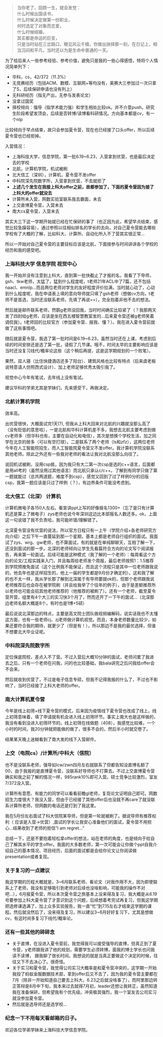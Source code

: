 > 当你老了，回顾一生，就会发觉：  
> 什么时候出国读书，  
> 什么时候决定做第一份职业，  
> 何时选定了对象而恋爱，  
> 什么时候结婚，  
> 其实都是命运的巨变，  
> 只是当时站在三岔路口，眼见风云千樯，你做出抉择那一刻，在日记上，相当沉闷和平凡，当时还以为是生命中普通的一天。

为了给后来人一些参考经验、参考价值，避免只是我的一些心得感悟，特将个人情况简单列下：

*   华科，cs，42/372（11.3%）
*   无竞赛经历（包括ACM、数模、互联网+等均没有，美赛大三参加过一次只拿了S，后续保研申请也没有列上）
*   无科研经历（指无产出，无参与发表论文）
*   没拿过国奖
*   择校倾向：强导（指学术能力强）和学生相处比较ok。并不介意push。研究生阶段希望发顶会，后续是否转博/读博看科研情况。方向基本都是cv，有一个nlp

比较倾向于早点结束，故只会参加夏令营，现在也已经接了口头offer，所以后续夏令营也已经拒掉。

入营情况：

*   上海科技大学，信息学院，第一批6.19~6.23，入营拿到优营，也是最后决定去的学校
*   北航，计算机学院，机试被刷
*   北大信工（深圳），计算机，夏令营不发offer
*   中科院深先院数字所，入营拿到优营，不去就拒了
*   **上述几个发生在我接上科大offer之前，故都参加了，下面的夏令营因为接了上科大的offer就没去**
*   计算所未入营，网数实验室联系我去霸面，未去
*   上交直博夏令营，入营未去
*   南大cs夏令营，入营未去

其实大三下这一学期开始就已经在忙保研的事了（也正因为此，希望早点结束，感觉比较急躁容易），通过参照以往相似排名的学长的去向，对自己夏令营能去哪些学校有了大概的了解，比如科大、计算所、自动化所入不了营其实很正常...

所以一开始对自己夏令营的主要目标应该是北航，下面按参与时间讲讲各个学校的经历和我的感受吧。

### **上海科技大学 信息学院 视觉中心**

我一开始并没有注意到上科大，直到第一批快截止了才报的名，我看了下导师，gsh、tkw老师，太猛了，猛到什么程度呢，t老师21年ACL中了7篇，还不包括naacl、emnlp...而且两位老师对学生的友好程度评价拉满，当时就心动了，心动到什么程度呢，我在申请表上填的意向导师就只填了gsh老师（想做cv方向，t老师不是首选，当时还没联系老师，先填了再说==），完全抱着非他不去的想法。

然后就是邮件联系老师，然鹅g老师没回我，当时时间确实比较紧了（？我那两天发了四封给g老师，应该是坐在西五楼智慧教室发的...后来夏令营还被g老师笑着调侃我）。t老师回的比较官方（参加夏令营、报我、懂？）。我在进入夏令营前就做了这些事情吧。

随后就是夏令营，我选了第一批时间是6.19~6.23，虽然当时还在上课，考虑到后续的时间安排还是选了第一批，请假了几节课。哦不，时间太早的主要影响应该是当时还没复习线代/概率论这些（这个稍后再提，这是这学期规划的一个败笔）。

果然，双人寝（比住快捷酒店还多了阳台）、建筑风格也比较有特点（后来虞老板说特意请人仿照西式设计）、加上老师足够优秀太吸引我了。

视觉中心今年有笔试，去年线上没有笔试。

建议华科的学弟尤其是学妹们，先来感受下，再做决定。

### **北航计算机学院**

效率高。

出优营很快，大概面试完1天(?), 但我从上科大回来对北航的兴趣就没那么高了（没有贬低的意思哈），一是北航和华科计算机差不多，我想去北航主要考虑到做cv老师多（但华科也有，主要在自动化和电信），其次是想换个学校生活，加之同学在北京的居多（可以有空打球）。二是联系了两个老师（ls和zfz），这两位老师今年在人工智能院招生，而人工智能院夏令营又不发offer。我计算机学院没联系其他老师。除此之外还有一些我对老师的看法让我对北航没那么向往了。

说回机试被刷，没用csp抵，因为我只有大二第一次csp是选的c++语言，后面都是用all考的（虽然没用过其他语言）而北航只承认c/c++。了解到有同学只做了第一题就能过（总共两道题，难度不到csp），感觉又回到了过了样例0分的旧版csp，我第一题应该是只过了样例（？），有边界条件可能没考虑到。

### **北大信工（北深） 计算机**

计算机微电子各150人左右。看宣讲ppt上写的好像报名1300+（忘了是只有计算机还是算上了微电子）zys老师也说今年深圳这边比本部报名人数还多。ok，上面这一句说错了我不负责哈，我可能听错/理解错了。

北深夏令营没有优营的说法，所以官方日程只有一上午（学院介绍+各老师研究方向介绍）之后下午一直蔓延到那一个星期，基本上都是老师自行组织的面试。我面试了zys、wrg、gw老师，也不算面试，有的就是在单纯聊聊天，互相了解一下，还没到面试的那一步。北深的老师倾向让学生先看篇符合方向的论文写个阅读报告，再来第一轮面试。后续可能是这种模式（我了解的一个老师）：每周看这个方向的论文/工程实践来入门，并且每周给老师发个周报，最后老师按照1：1.5推荐到学院预推免面试（这个比例我不能保证，而且这个流程只是其中一位老师跟我说的，他去年也是这样招生的，他上一届的学生都是9月份才确定的）。这和我了解的也不太一样，我从学长那了解到北深属于有导师要就ok的，但那个老师跟我说老师推荐后也会存在被学院刷（并且给我举了个往年的例子），由于是差额推荐所以老师也可能会招其他老师推荐的（他推荐的被刷了）。还有一个老师，截至夏令营开营，组里有4个大三的实习快3个月了，然而还开了一下午的面试...（北深那边老师名额大概是8个，有时也是1博+5硕）

最后说说北深那边的特点，主要是高文院士团队做视频编解码，说实话我也不太懂这方面，也有一些老师cj、zj老师做计算机视觉。而且，本身老师数量比较少，如果还要符合我的期待，就更少了（但是有！），所以那边不是我的最优选择，但谁不想要北大毕业证呢。

### **中科院深先院数字所**

定位保底院校，差点入不了营。不过入营后大概10分钟的面试，老师问累了我进去之后，只有一个老师在问我，问的也比较基础，我bala讲完之后问我给offer会不会来。

然后就收到优营了，不过是电子信息专硕，但我不记得我报的什么了，不过也不影响了，当时已经接了上科大老师的offer。

### **南大计算机夏令营**

今年是线上初筛+线下夏令营的模式，后来因为疫情线下夏令营也改成了线上。线上初筛意味着，填了申请就有机会进入线上初筛环节。事实上南大也是这样做的，我没有看到没进入初筛环节的。线上初筛在线做题（408），我感觉比较难，一个小时的时间，我20分钟就把能做的做了，很多不会的，然后半小时就交卷了。

结果某天晚上迷糊看到了南大发的线下入营邮件。

### **上交（电院cs）/计算所/中科大（信院）**

也不是没联系老师，强导如lcw/zwn四月左右就联系了但都告知没直博名额了00，由于我报的是直博夏令营，没联系好导师也不打算去。不过上交直博夏令营确实和我之前了解的情况一样，985rank10%即可入营。硕士竞争比较激烈，室友7/372没入营。

计算所有意愿、有能力的同学可以看看前瞻gl老师，复现论文证明自己即可。网数招生力度很大？我没入营，但由于已经接了其他offer后也没就不再care了就没联系计算所老师，但网数的电话还是打到了我这里。

我在5月份左右面试了科大信院某导师，但是第一轮就被刷了。据说导师有推荐权利（ 应该是入营->优营）,面试的学长让我安心准备他们的面试，夏令营不用担心...结果收到了老师的拒信“I am regret...”

总结一下，还是不要抱着轻松拿offer的想法，站在老师的角度，也是倾向于给自己了解其水平的学生offer。我面的大多数老师，第一次可能会让你做个ppt自我介绍自己的基本情况、项目经历，后面的面试都是会给你论文让你阅读做presentation或者复现。

### **关于复习的一点建议**

我这学期的历程大概就是，3~6月联系老师、看论文（对我作用不大，因为即使联系上了老师，我没有足够吸引到老师对后续也没啥影响，可能我的操作不对吧...），6月报夏令营，所以本次夏令营之旅基本上没来得及复习，我大概是从6.19号要参加上科大夏令营了才意识到这个问题，后续想着考完试再复习，但我这学期把选修课选满了，加上众多实验报告，我一直“忙”到7.15左右才结束这学期的课程。然后就没然后了，没来得及复习，所以建议3~6月好好复习下，尤其是想做cv，有这时间多复习下线代/概率论。

### **还有一些其他的碎碎念**

*   关于直博，在没进入夏令营前，我觉得我可以接受强导的直博，但真正到了夏令营，y老师跟我讲了他的规划，需要学生必须转博，面我的博士学长也问我读不读博， 跟我聊了很长时间。我想说的就是当真正要做这个决定的时候，往往又下不去决心了。很奇怪。
*   关于实习和夏令营，我觉得公司实习大概率是和夏令营冲突的，这学期一开始我投了蚂蚁金服数据技术部，拿到offer后又不去了，因为我的夏令营主要都在7月（除非一开始知道自己要去上科大，6.23之后就没啥事了），而阿里那边转正答辩是8月中下旬，我本来过去就得7月初，leader还想让我转正，虽然知道我在准备保研，但希望我有个优先级。冲突极其强烈，我一个室友去公司实习就没参加夏令营。
*   然后就是选导师还是选学校...

### **纪念一下不用每天看邮箱的日子。**

欢迎各位学弟学妹来上海科技大学信息学院。